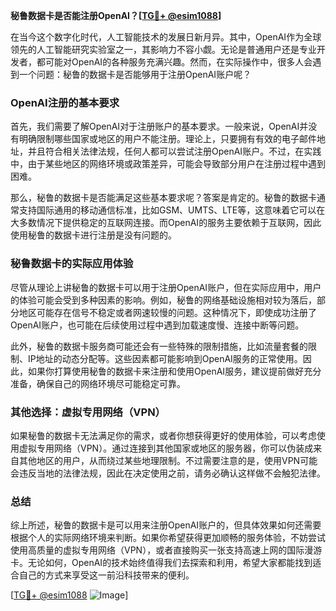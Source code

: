 **秘鲁数据卡是否能注册OpenAI？[[TG💪+ @esim1088](https://t.me/s/esim1088)]**

在当今这个数字化时代，人工智能技术的发展日新月异。其中，OpenAI作为全球领先的人工智能研究实验室之一，其影响力不容小觑。无论是普通用户还是专业开发者，都可能对OpenAI的各种服务充满兴趣。然而，在实际操作中，很多人会遇到一个问题：秘鲁的数据卡是否能够用于注册OpenAI账户呢？

### OpenAI注册的基本要求

首先，我们需要了解OpenAI对于注册账户的基本要求。一般来说，OpenAI并没有明确限制哪些国家或地区的用户不能注册。理论上，只要拥有有效的电子邮件地址，并且符合相关法律法规，任何人都可以尝试注册OpenAI账户。不过，在实践中，由于某些地区的网络环境或政策差异，可能会导致部分用户在注册过程中遇到困难。

那么，秘鲁的数据卡是否能满足这些基本要求呢？答案是肯定的。秘鲁的数据卡通常支持国际通用的移动通信标准，比如GSM、UMTS、LTE等，这意味着它可以在大多数情况下提供稳定的互联网连接。而OpenAI的服务主要依赖于互联网，因此使用秘鲁的数据卡进行注册是没有问题的。

### 秘鲁数据卡的实际应用体验

尽管从理论上讲秘鲁的数据卡可以用于注册OpenAI账户，但在实际应用中，用户的体验可能会受到多种因素的影响。例如，秘鲁的网络基础设施相对较为落后，部分地区可能存在信号不稳定或者网速较慢的问题。这种情况下，即使成功注册了OpenAI账户，也可能在后续使用过程中遇到加载速度慢、连接中断等问题。

此外，秘鲁的数据卡服务商可能还会有一些特殊的限制措施，比如流量套餐的限制、IP地址的动态分配等。这些因素都可能影响到OpenAI服务的正常使用。因此，如果你打算使用秘鲁的数据卡来注册和使用OpenAI服务，建议提前做好充分准备，确保自己的网络环境尽可能稳定可靠。

### 其他选择：虚拟专用网络（VPN）

如果秘鲁的数据卡无法满足你的需求，或者你想获得更好的使用体验，可以考虑使用虚拟专用网络（VPN）。通过连接到其他国家或地区的服务器，你可以伪装成来自其他地区的用户，从而绕过某些地理限制。不过需要注意的是，使用VPN可能会违反当地的法律法规，因此在决定使用之前，请务必确认这样做不会触犯法律。

### 总结

综上所述，秘鲁的数据卡是可以用来注册OpenAI账户的，但具体效果如何还需要根据个人的实际网络环境来判断。如果你希望获得更加顺畅的服务体验，不妨尝试使用高质量的虚拟专用网络（VPN），或者直接购买一张支持高速上网的国际漫游卡。无论如何，OpenAI的技术始终值得我们去探索和利用，希望大家都能找到适合自己的方式来享受这一前沿科技带来的便利。

[[TG💪+ @esim1088](https://t.me/s/esim1088) ![Image](https://i.postimg.cc/4NQfJmqS/Snipaste-2025-05-13-00-14-12.png)]